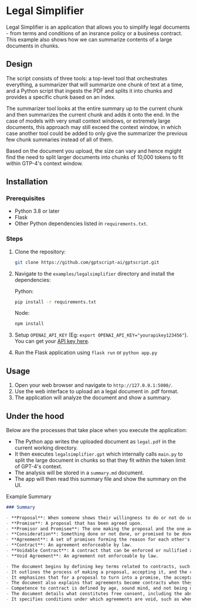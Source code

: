 # Legal Simplifier

Legal Simplifier is an application that allows you to simplify legal documents - from terms and conditions of an insrance policy or a business contract. This example also shows how we can summarize contents of a large documents in chunks.

## Design

The script consists of three tools: a top-level tool that orchestrates everything, a summarizer that
will summarize one chunk of text at a time, and a Python script that ingests the PDF and splits it into
chunks and provides a specific chunk based on an index.

The summarizer tool looks at the entire summary up to the current chunk and then summarizes the current
chunk and adds it onto the end. In the case of models with very small context windows, or extremely large
documents, this approach may still exceed the context window, in which case another tool could be added to
only give the summarizer the previous few chunk summaries instead of all of them.

Based on the document you upload, the size can vary and hence mgight find the need to split larger documents into chunks of 10,000 tokens to fit within GTP-4's context window.

## Installation

### Prerequisites

- Python 3.8 or later
- Flask
- Other Python dependencies listed in `requirements.txt`.

### Steps

1. Clone the repository:

    ``` bash
    git clone https://github.com/gptscript-ai/gptscript.git
    ```

2. Navigate to the `examples/legalsimplifier` directory and install the dependencies:

    Python:

    ```bash
    pip install -r requirements.txt
    ```

    Node:

    ```bash
    npm install
    ```

3. Setup `OPENAI_API_KEY` (Eg: `export OPENAI_API_KEY="yourapikey123456"`). You can get your [API key here](https://platform.openai.com/api-keys).

4. Run the Flask application using `flask run` or `python app.py`

## Usage

1. Open your web browser and navigate to `http://127.0.0.1:5000/`.
2. Use the web interface to upload an a legal document in .pdf format.
3. The application will analyze the document and show a summary.

## Under the hood

Below are the processes that take place when you execute the application:

- The Python app writes the uploaded document as `legal.pdf` in the current working directory.
- It then executes `legalsimplifier.gpt` which internally calls `main.py` to split the large document in chunks so that they fit within the token limit of GPT-4's context.
- The analysis will be stored in a `summary.md` document.
- The app will then read this summary file and show the summary on the UI.

Example Summary
```md
### Summary

- **Proposal**: When someone shows their willingness to do or not do something to get agreement from another.
- **Promise**: A proposal that has been agreed upon.
- **Promisor and Promisee**: The one making the proposal and the one accepting it, respectively.
- **Consideration**: Something done or not done, or promised to be done or not done, which forms the reason for a party's agreement to a promise.
- **Agreement**: A set of promises forming the reason for each other's agreement.
- **Contract**: An agreement enforceable by law.
- **Voidable Contract**: A contract that can be enforced or nullified at the option of one or more parties.
- **Void Agreement**: An agreement not enforceable by law.

- The document begins by defining key terms related to contracts, such as proposal, promise, consideration, agreement, contract, voidable contract, and void agreement.
- It outlines the process of making a proposal, accepting it, and the conditions under which a proposal or acceptance can be revoked.
- It emphasizes that for a proposal to turn into a promise, the acceptance must be absolute and unqualified.
- The document also explains that agreements become contracts when they are made with free consent, for a lawful consideration and object, and are not declared void.
- Competence to contract is defined by age, sound mind, and not being disqualified by any law.
- The document details what constitutes free consent, including the absence of coercion, undue influence, fraud, misrepresentation, or mistake.
- It specifies conditions under which agreements are void, such as when both parties are under a mistake regarding a fact essential to the agreement.

```
